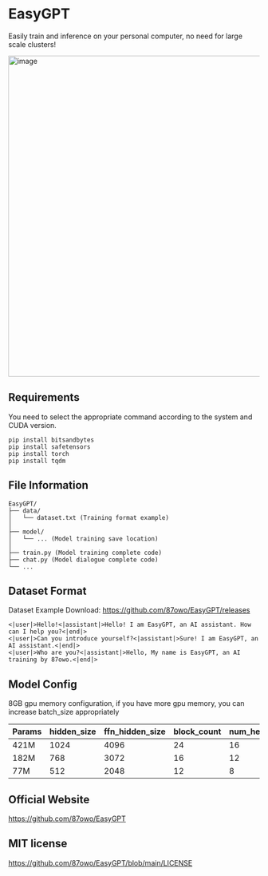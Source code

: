 # EasyGPT

Easily train and inference on your personal computer, no need for large scale clusters!

<img width="1395" height="643" alt="image" src="https://github.com/user-attachments/assets/d64d5f8d-eb55-4a6a-aa45-26ddf71e0f6d" />

## Requirements

You need to select the appropriate command according to the system and CUDA version.

```
pip install bitsandbytes
pip install safetensors
pip install torch
pip install tqdm
```

## File Information

```
EasyGPT/
├── data/ 
│   └── dataset.txt (Training format example)
│
├── model/ 
│   └── ... (Model training save location)
│
├── train.py (Model training complete code)
├── chat.py (Model dialogue complete code)
└── ...
```

## Dataset Format

Dataset Example Download: https://github.com/87owo/EasyGPT/releases

```
<|user|>Hello!<|assistant|>Hello! I am EasyGPT, an AI assistant. How can I help you?<|end|>
<|user|>Can you introduce yourself?<|assistant|>Sure! I am EasyGPT, an AI assistant.<|end|>
<|user|>Who are you?<|assistant|>Hello, My name is EasyGPT, an AI training by 87owo.<|end|>
```

## Model Config

8GB gpu memory configuration, if you have more gpu memory, you can increase batch_size appropriately

| Params | hidden_size | ffn_hidden_size | block_count | num_heads | vocab_size | batch_size |
|--------|-------------|-----------------|-------------|-----------|------------|------------|
| 421M   | 1024        | 4096            | 24          | 16        | 32000      | 2          |
| 182M   | 768         | 3072            | 16          | 12        | 32000      | 4          |
| 77M    | 512         | 2048            | 12          | 8         | 32000      | 8          |

## Official Website

https://github.com/87owo/EasyGPT

## MIT license

https://github.com/87owo/EasyGPT/blob/main/LICENSE
